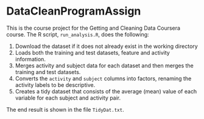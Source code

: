 # DataCleanProgramAssign
This is the course project for the Getting and Cleaning Data Coursera course.
The R script, `run_analysis.R`, does the following:

1. Download the dataset if it does not already exist in the working directory
2. Loads both the training and test datasets, feature and activity information.
3. Merges activity and subject data for each dataset and then merges the training and test datasets.
4. Converts the `activity` and `subject` columns into factors, renaming the activity labels to be descriptive.
5. Creates a tidy dataset that consists of the average (mean) value of each
   variable for each subject and activity pair.

The end result is shown in the file `TidyDat.txt`.